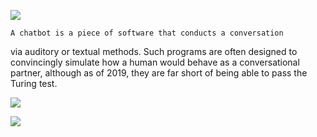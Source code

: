![](https://11m5ki43y82budjol1gjvv5s-wpengine.netdna-ssl.com/wp-content/uploads/2018/01/chat-bot-call-to-action-white-paper1.png)

	A chatbot is a piece of software that conducts a conversation
 via auditory or textual methods. Such programs are often designed to
 convincingly simulate how a human would behave as a conversational
 partner, although as of 2019, they are far short of being able to 
 pass the Turing test.

![](https://cdn.thenewstack.io/media/2019/08/0685af54-python-564817_1280-1024x754.jpg)


![](https://c1.sfdcstatic.com/content/dam/blogs/us/thumbnails/take-your-lead-gen-and-sales-to-the-next-level-with-chatbots/chatbot_thumb.png)
